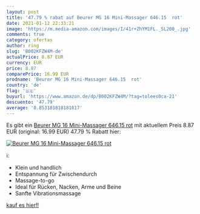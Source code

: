 ```yaml
---
layout: post
title: '47.79 % rabat auf Beurer MG 16 Mini-Massager 646.15  rot'
date: 2021-01-12 22:33:21
image: 'https://m.media-amazon.com/images/I/41r+ZhYM1FL._SL200_.jpg'
comments: true
category: ofertas
author: ring
slug: 'B002KFZW4M-de'
actualPrice: 8.87 EUR
currency: EUR
price: 8.87
comparePrice: 16.99 EUR
prodname: 'Beurer MG 16 Mini-Massager 646.15  rot'
country: 'de'
flag: '🇩🇪'
buyurl: 'https://www.amazon.de/dp/B002KFZW4M/?tag=tolees0ca-21'
descuento: '47.79'
average: '8.853181818181817'
---
```


Es gibt ein [Beurer MG 16 Mini-Massager 646.15  rot](https://www.amazon.de/dp/B002KFZW4M/?tag=tolees0ca-21) mit aktuellem Preis 8.87 EUR (original: 16.99 EUR) 47.79 % Rabatt hier:

[![Beurer MG 16 Mini-Massager 646.15  rot](https://m.media-amazon.com/images/I/41r+ZhYM1FL._SL200_.jpg)](https://www.amazon.de/dp/B002KFZW4M/?tag=tolees0ca-21)

ℹ️:

- Klein und handlich
- Entspannung für Zwischendurch
- Massage-to-go
- Ideal für Rücken, Nacken, Arme und Beine
- Sanfte Vibrationsmassage

[kauf es hier!!](https://www.amazon.de/dp/B002KFZW4M/?tag=tolees0ca-21)

